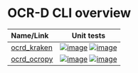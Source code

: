 # OCR-D CLI overview

| Name/Link | Unit tests |
| :--- | :---: |
| [ocrd_kraken](https://github.com/OCR-D/ocrd_kraken) | [![image](https://travis-ci.org/OCR-D/ocrd_kraken.svg?branch=master)](https://travis-ci.org/OCR-D/ocrd_kraken) [![image](https://circleci.com/gh/OCR-D/ocrd_kraken.svg?style=svg)](https://circleci.com/gh/OCR-D/ocrd_kraken) |
| [ocrd_ocropy](https://github.com/OCR-D/ocrd_ocropy) | [![image](https://travis-ci.org/OCR-D/ocrd_ocropy.svg?branch=master)](https://travis-ci.org/OCR-D/ocrd_ocropy) [![image](https://circleci.com/gh/OCR-D/ocrd_ocropy.svg?style=svg)](https://circleci.com/gh/OCR-D/ocrd_ocropy) |
